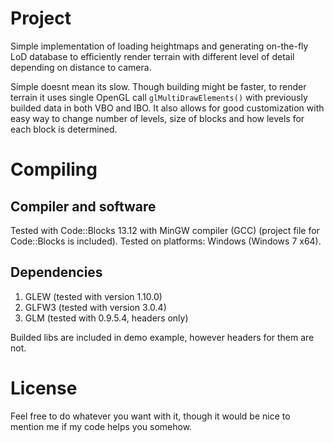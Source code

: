 Project
=======

Simple implementation of loading heightmaps and generating on-the-fly LoD database to efficiently render terrain with
different level of detail depending on distance to camera.

Simple doesnt mean its slow. Though building might be faster, to render terrain it uses single OpenGL call
```glMultiDrawElements()``` with previously builded data in both VBO and IBO. It also allows for good customization
with easy way to change number of levels, size of blocks and how levels for each block is determined.


Compiling
=========

Compiler and software
---------------------

Tested with Code::Blocks 13.12 with MinGW compiler (GCC) (project file for Code::Blocks is included).
Tested on platforms: Windows (Windows 7 x64).


Dependencies
------------

1. GLEW (tested with version 1.10.0)
2. GLFW3 (tested with version 3.0.4)
3. GLM (tested with 0.9.5.4, headers only)

Builded libs are included in demo example, however headers for them are not.


License
=======

Feel free to do whatever you want with it, though it would be nice to mention me if my code helps you somehow.
